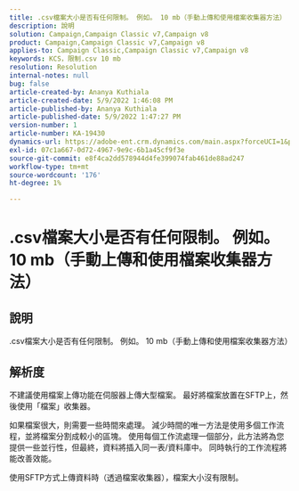 ```yaml
---
title: .csv檔案大小是否有任何限制。 例如。 10 mb（手動上傳和使用檔案收集器方法）
description: 說明
solution: Campaign,Campaign Classic v7,Campaign v8
product: Campaign,Campaign Classic v7,Campaign v8
applies-to: Campaign Classic,Campaign Classic v7,Campaign v8
keywords: KCS，限制.csv 10 mb
resolution: Resolution
internal-notes: null
bug: false
article-created-by: Ananya Kuthiala
article-created-date: 5/9/2022 1:46:08 PM
article-published-by: Ananya Kuthiala
article-published-date: 5/9/2022 1:47:27 PM
version-number: 1
article-number: KA-19430
dynamics-url: https://adobe-ent.crm.dynamics.com/main.aspx?forceUCI=1&pagetype=entityrecord&etn=knowledgearticle&id=74664e5e-9ecf-ec11-a7b5-0022480a8e40
exl-id: 07c1a667-0d72-4967-9e9c-6b1a45cf9f3e
source-git-commit: e8f4ca2dd578944d4fe399074fab461de88ad247
workflow-type: tm+mt
source-wordcount: '176'
ht-degree: 1%

---
```


# .csv檔案大小是否有任何限制。 例如。 10 mb（手動上傳和使用檔案收集器方法）

## 說明

.csv檔案大小是否有任何限制。 例如。 10 mb（手動上傳和使用檔案收集器方法）

## 解析度


不建議使用檔案上傳功能在伺服器上傳大型檔案。 最好將檔案放置在SFTP上，然後使用「檔案」收集器。

如果檔案很大，則需要一些時間來處理。 減少時間的唯一方法是使用多個工作流程，並將檔案分割成較小的區塊。 使用每個工作流處理一個部分，此方法將為您提供一些並行性，但最終，資料將插入同一表/資料庫中。 同時執行的工作流程將能改善效能。

使用SFTP方式上傳資料時（透過檔案收集器），檔案大小沒有限制。
